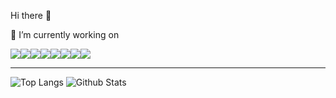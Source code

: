 Hi there 👋


💫 I’m currently working on 
<div style="display:flex;">
<img src="https://img.shields.io/badge/React-61DAFB?style=flat-square&logo=React&logoColor=000"/>
<img src="https://img.shields.io/badge/html5-E34F26?style=flat-square&logo=html5&logoColor=white"/>
<img src="https://img.shields.io/badge/javascript-F7DF1E?style=flat-square&logo=javascript&logoColor=333"/>
<img src="https://img.shields.io/badge/css3-1572B6?style=flat-square&logo=css3&logoColor=white"/>
<img src="https://img.shields.io/badge/sass.js-CC6699?style=flat-square&logo=Sass&logoColor=fff"/>
<img src="https://img.shields.io/badge/PostCSS-white?style=flat-square&logo=postcss&logoColor=red"/>
<img src="https://img.shields.io/badge/Ruby-white?style=flat-square&logo=ruby&logoColor=red"/>
<img src="https://img.shields.io/badge/Rails-white?style=flat-square&logo=rubyonrails&logoColor=red"/>
</div>

<hr>


![Top Langs](https://github-readme-stats.vercel.app/api/top-langs/?username=minsoocho-hj&layout=compact&theme=radical&hide_border=true)
![Github Stats](https://github-readme-stats.vercel.app/api?username=minsoocho-hj&show_icons=true&theme=radical&hide_border=true)
